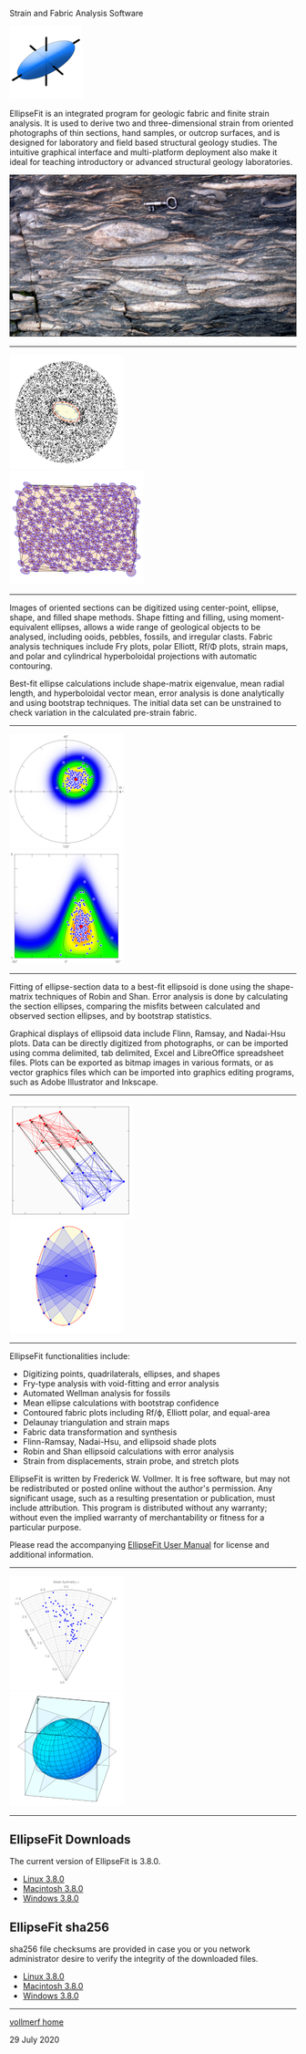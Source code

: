 Strain and Fabric Analysis Software

![EllipseFit](images/EllipseFitIcon_128.png)

EllipseFit is an integrated program for geologic fabric and finite strain analysis. It is used to derive two and three-dimensional strain from oriented photographs of thin sections, hand samples, or outcrop surfaces, and is designed for laboratory and field based structural geology studies. The intuitive graphical interface and multi-platform deployment also make it ideal for teaching introductory or advanced structural geology laboratories.

![Bygdin](images/Bygdin.jpg)

---

![Void](images/VoidFit_200.png) &nbsp; &nbsp; &nbsp; &nbsp; &nbsp; &nbsp; &nbsp; &nbsp; &nbsp; &nbsp; &nbsp; &nbsp; &nbsp; &nbsp; &nbsp; &nbsp;
![Map](images/StrainMap_200.png)

---

Images of oriented sections can be digitized using center-point, ellipse, shape, and filled shape methods. Shape fitting and filling, using moment-equivalent ellipses, allows a wide range of geological objects to be analysed, including ooids, pebbles, fossils, and irregular clasts. Fabric analysis techniques include Fry plots, polar Elliott, Rf/Φ plots, strain maps, and polar and cylindrical hyperboloidal projections with automatic contouring.

Best-fit ellipse calculations include shape-matrix eigenvalue, mean radial length, and hyperboloidal vector mean, error analysis is done analytically and using bootstrap techniques. The initial data set can be unstrained to check variation in the calculated pre-strain fabric.

---

![Polar](images/Polar_200.png) &nbsp; &nbsp; &nbsp; &nbsp; &nbsp; &nbsp; &nbsp; &nbsp; &nbsp; &nbsp; &nbsp; &nbsp; &nbsp; &nbsp; &nbsp; &nbsp;
![RPhi](images/RPhi_200.png)

---

Fitting of ellipse-section data to a best-fit ellipsoid is done using the shape-matrix techniques of Robin and Shan. Error analysis is done by calculating the section ellipses, comparing the misfits between calculated and observed section ellipses, and by bootstrap statistics.

Graphical displays of ellipsoid data include Flinn, Ramsay, and Nadai-Hsu plots. Data can be directly digitized from photographs, or can be imported using comma delimited, tab delimited, Excel and LibreOffice spreadsheet files. Plots can be exported as bitmap images in various formats, or as vector graphics files which can be imported into graphics editing programs, such as Adobe Illustrator and Inkscape.

---

![Displace](images/Displace_200.png) &nbsp; &nbsp; &nbsp; &nbsp; &nbsp; &nbsp; &nbsp; &nbsp; &nbsp; &nbsp; &nbsp; &nbsp; &nbsp; &nbsp;
![Wellman](images/Wellman_200.png)

---

EllipseFit functionalities include:

* Digitizing points, quadrilaterals, ellipses, and shapes
* Fry-type analysis with void-fitting and error analysis
* Automated Wellman analysis for fossils
* Mean ellipse calculations with bootstrap confidence
* Contoured fabric plots including Rf/ϕ, Elliott polar, and equal-area
* Delaunay triangulation and strain maps
* Fabric data transformation and synthesis
* Flinn-Ramsay, Nadai-Hsu, and ellipsoid shade plots
* Robin and Shan ellipsoid calculations with error analysis
* Strain from displacements, strain probe, and stretch plots

EllipseFit is written by Frederick W. Vollmer. It is free software, but may not be redistributed or posted online without the author's permission. Any significant usage, such as a resulting presentation or publication, must include attribution. This program is distributed without any warranty; without even the implied warranty of merchantability or fitness for a particular purpose. 

Please read the accompanying [EllipseFit User Manual](https://www.frederickvollmer.com/ellipsefit/download/EllipseFit_User_Manual.pdf) for license and additional information.

---

![Nadai](images/Nadai_200.png) &nbsp; &nbsp; &nbsp; &nbsp; &nbsp; &nbsp; &nbsp; &nbsp; &nbsp; &nbsp; &nbsp; &nbsp; &nbsp; &nbsp; &nbsp; &nbsp;
![Shade](images/Shade_200.png)

---

## EllipseFit Downloads

The current version of EllipseFit is 3.8.0.

* [Linux 3.8.0](http://www.frederickvollmer.com/ellipsefit/download.php?file=EllipseFit_3.8.0_Lin.tgz)
* [Macintosh 3.8.0](http://www.frederickvollmer.com/ellipsefit/download.php?file=EllipseFit_3.8.0_Mac.dmg)
* [Windows 3.8.0](http://www.frederickvollmer.com/ellipsefit/download.php?file=EllipseFit_3.8.0_Win.zip) 

## EllipseFit sha256

sha256 file checksums are provided in case you or you network administrator desire to verify the integrity of the downloaded files. 

* [Linux 3.8.0](http://www.frederickvollmer.com/ellipsefit/download.php?file=EllipseFit_3.8.0_Lin.tgz.sha256) 
* [Macintosh 3.8.0](http://www.frederickvollmer.com/ellipsefit/download.php?file=EllipseFit_3.8.0_Mac.dmg.sha256) 
* [Windows 3.8.0](http://www.frederickvollmer.com/ellipsefit/download.php?file=EllipseFit_3.8.0_Win.zip.sha256) 

--- 

[vollmerf home](../)

29 July 2020

